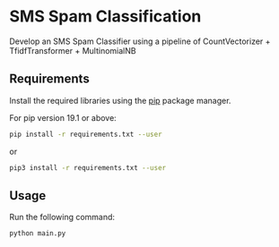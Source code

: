 # SMS Spam Classification

Develop an SMS Spam Classifier using a pipeline of CountVectorizer + TfidfTransformer + MultinomialNB

## Requirements

Install the required libraries using the [pip](https://pip.pypa.io/en/stable/) package manager.

For pip version 19.1 or above:

~~~bash
pip install -r requirements.txt --user
~~~

or

~~~bash
pip3 install -r requirements.txt --user
~~~

## Usage

Run the following command:

~~~bash
python main.py
~~~
